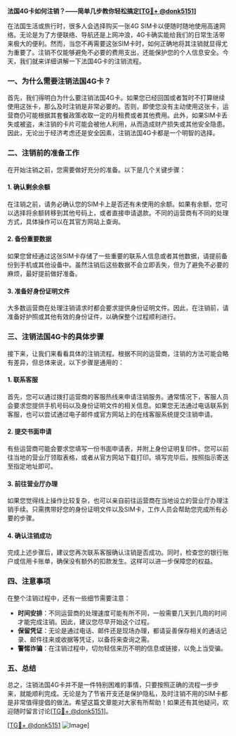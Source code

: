 **法国4G卡如何注销？——简单几步教你轻松搞定[[TG💪+ @donk5151](https://t.me/s/donk5151)]**

在法国生活或旅行时，很多人会选择购买一张4G SIM卡以便随时随地使用高速网络。无论是为了方便联络、导航还是上网冲浪，4G卡确实能给我们的日常生活带来极大的便利。然而，当您不再需要这张SIM卡时，如何正确地将其注销就显得尤为重要了。注销不仅能够避免不必要的费用支出，还能保护您的个人信息安全。今天，我们就来详细讲解一下法国4G卡的注销流程。

### 一、为什么需要注销法国4G卡？

首先，我们得明白为什么要注销法国4G卡。如果您已经回国或者暂时不打算继续使用这张卡，那么及时注销是非常必要的。否则，即使您没有主动使用这张卡，运营商仍可能根据其套餐政策收取一定的月租费或者其他费用。此外，如果SIM卡丢失或被盗，未注销的卡片可能会被他人利用，从而造成财产损失或其他安全隐患。因此，无论出于经济考虑还是安全因素，注销法国4G卡都是一个明智的选择。

### 二、注销前的准备工作

在开始注销之前，您需要做好充分的准备。以下是几个关键步骤：

#### 1. 确认剩余余额
在注销之前，请务必确认您的SIM卡上是否还有未使用的余额。如果有余额，您可以选择将余额转移到其他号码上，或者直接申请退款。不同的运营商有不同的处理方式，具体操作可以在其官方网站上查询。

#### 2. 备份重要数据
如果您曾经通过这张SIM卡存储了一些重要的联系人信息或者其他数据，请提前备份到手机或其他设备中。虽然注销后这些数据不会立即丢失，但为了避免不必要的麻烦，最好提前做好准备。

#### 3. 准备好身份证明文件
大多数运营商在处理注销请求时都会要求提供身份证明文件。因此，在注销前，请准备好护照或其他有效的身份证件，以确保整个过程顺利进行。

### 三、注销法国4G卡的具体步骤

接下来，让我们来看看具体的注销流程。根据不同的运营商，注销的方法可能会略有差异，但总体来说，以下步骤是通用的：

#### 1. 联系客服
首先，您可以通过拨打运营商的客服热线来申请注销服务。通常情况下，客服人员会要求您提供手机号码以及身份证明文件的相关信息。如果您无法通过电话联系到客服，也可以尝试通过电子邮件或官方网站上的在线客服系统提交注销申请。

#### 2. 提交书面申请
有些运营商可能会要求您填写一份书面申请表，并附上身份证明复印件。您可以前往当地的营业厅领取表格，或者从官方网站下载打印。填写完毕后，按照指示寄送至指定地址即可。

#### 3. 前往营业厅办理
如果您觉得线上操作比较复杂，也可以亲自前往运营商在当地设立的营业厅办理注销手续。只需携带好您的身份证明文件以及SIM卡，工作人员会帮助您完成所有必要的步骤。

#### 4. 确认注销成功
完成上述步骤后，建议您再次联系客服确认注销是否成功。同时，检查您的银行账户或信用卡账单，确保没有额外的扣款发生。这样可以进一步保障您的权益。

### 四、注意事项

在整个注销过程中，还有一些细节需要注意：

- **时间安排**：不同运营商的处理速度可能有所不同，一般需要几天到几周的时间才能完成注销。因此，建议您尽早开始这个过程。
- **保留凭证**：无论是通过电话、邮件还是现场办理，都请妥善保存相关的通话记录、邮件往来或收据等凭证，以备将来查询之需。
- **警惕诈骗**：在注销过程中，切勿轻信来历不明的信息或链接，以免上当受骗。

### 五、总结

总之，注销法国4G卡并不是一件特别困难的事情，只要按照正确的流程一步步来，就能顺利完成。无论是为了节省开支还是保护隐私，及时注销不用的SIM卡都是非常值得提倡的做法。希望这篇文章能对大家有所帮助！如果还有其他疑问，欢迎随时留言讨论[[TG💪+ @donk5151](https://t.me/s/donk5151)]。

[[TG💪+ @donk5151](https://t.me/s/donk5151) ![Image](https://i.postimg.cc/rwNCRYN7/Snipaste-2025-04-30-17-27-05.png)]